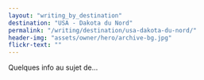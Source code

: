 ```yaml
---
layout: "writing_by_destination"
destination: "USA - Dakota du Nord"
permalink: "/writing/destination/usa-dakota-du-nord/"
header-img: "assets/owner/hero/archive-bg.jpg"
flickr-text: ""
---
```


Quelques info au sujet de...